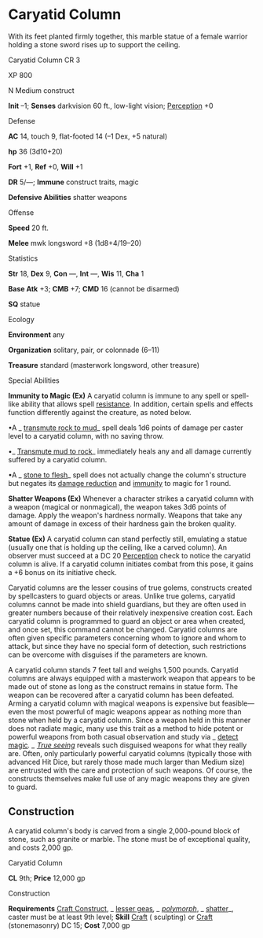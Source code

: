 # Caryatid Column

With its feet planted firmly together, this marble statue of a female warrior holding a stone sword rises up to support the ceiling.

Caryatid Column CR 3

XP 800

N Medium construct

**Init** –1; **Senses** darkvision 60 ft., low-light vision; [Perception](skills/perception#_perception) +0

Defense

**AC** 14, touch 9, flat-footed 14 (–1 Dex, +5 natural)

**hp** 36 (3d10+20)

**Fort** +1, **Ref** +0, **Will** +1

**DR** 5/—; **Immune** construct traits, magic

**Defensive Abilities** shatter weapons

Offense

**Speed** 20 ft.

**Melee** mwk longsword +8 (1d8+4/19–20)

Statistics

**Str** 18, **Dex** 9, **Con** —, **Int** —, **Wis** 11, **Cha** 1

**Base Atk** +3; **CMB** +7; **CMD** 16 (cannot be disarmed)

**SQ** statue

Ecology

**Environment** any

**Organization** solitary, pair, or colonnade (6–11)

**Treasure** standard (masterwork longsword, other treasure)

Special Abilities

**Immunity to Magic (Ex)** A caryatid column is immune to any spell or spell-like ability that allows spell [resistance](monsters/universalMonsterRules#_resistance). In addition, certain spells and effects function differently against the creature, as noted below.

•A _ [transmute rock to mud](spells/transmuteRockToMud#_transmute-rock-to-mud)_ spell deals 1d6 points of damage per caster level to a caryatid column, with no saving throw.

•_ [Transmute mud to rock](spells/transmuteMudToRock#_transmute-mud-to-rock)_ immediately heals any and all damage currently suffered by a caryatid column.

•A _ [stone to flesh](spells/stoneToFlesh#_stone-to-flesh)_ spell does not actually change the column's structure but negates its [damage reduction](monsters/universalMonsterRules#_damage-reduction-(ex-or-su)) and [immunity](monsters/universalMonsterRules#_immunity-(ex-or-su)) to magic for 1 round.

**Shatter Weapons (Ex)** Whenever a character strikes a caryatid column with a weapon (magical or nonmagical), the weapon takes 3d6 points of damage. Apply the weapon's hardness normally. Weapons that take any amount of damage in excess of their hardness gain the broken quality.

**Statue (Ex)** A caryatid column can stand perfectly still, emulating a statue (usually one that is holding up the ceiling, like a carved column). An observer must succeed at a DC 20 [Perception](skills/perception#_perception) check to notice the caryatid column is alive. If a caryatid column initiates combat from this pose, it gains a +6 bonus on its initiative check.

Caryatid columns are the lesser cousins of true golems, constructs created by spellcasters to guard objects or areas. Unlike true golems, caryatid columns cannot be made into shield guardians, but they are often used in greater numbers because of their relatively inexpensive creation cost. Each caryatid column is programmed to guard an object or area when created, and once set, this command cannot be changed. Caryatid columns are often given specific parameters concerning whom to ignore and whom to attack, but since they have no special form of detection, such restrictions can be overcome with disguises if the parameters are known.

A caryatid column stands 7 feet tall and weighs 1,500 pounds. Caryatid columns are always equipped with a masterwork weapon that appears to be made out of stone as long as the construct remains in statue form. The weapon can be recovered after a caryatid column has been defeated. Arming a caryatid column with magical weapons is expensive but feasible—even the most powerful of magic weapons appear as nothing more than stone when held by a caryatid column. Since a weapon held in this manner does not radiate magic, many use this trait as a method to hide potent or powerful weapons from both casual observation and study via _ [detect magic](spells/detectMagic#_detect-magic)_. _ [True seeing](spells/trueSeeing#_true-seeing)_ reveals such disguised weapons for what they really are. Often, only particularly powerful caryatid columns (typically those with advanced Hit Dice, but rarely those made much larger than Medium size) are entrusted with the care and protection of such weapons. Of course, the constructs themselves make full use of any magic weapons they are given to guard.

## Construction

A caryatid column's body is carved from a single 2,000-pound block of stone, such as granite or marble. The stone must be of exceptional quality, and costs 2,000 gp.

Caryatid Column

**CL** 9th; **Price** 12,000 gp

Construction

**Requirements** [Craft Construct](monsters/monsterFeats#_craft-construct), _ [lesser geas](spells/geasQuest#_geas-lesser)_, _ [polymorph](spells/polymorph#_polymorph)_, _ [shatter](spells/shatter#_shatter)_, caster must be at least 9th level; **Skill** [Craft](skills/craft#_craft) ( sculpting) or [Craft](skills/craft#_craft) (stonemasonry) DC 15; **Cost** 7,000 gp


